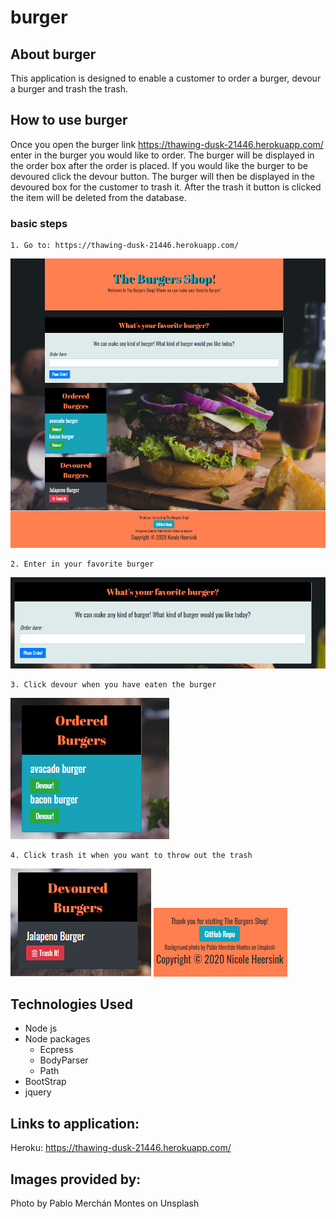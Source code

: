 # burger

## About burger
This application is designed to enable a customer to order a burger, devour a burger and trash the trash.

## How to use burger
Once you open the burger link https://thawing-dusk-21446.herokuapp.com/ enter in the burger you would like to order. The burger will be displayed in the order box after the order is placed. If you would like the burger to be devoured click the devour button. The burger will then be displayed in the devoured box for the customer to trash it. After the trash it button is clicked the item will be deleted from the database. 


### basic steps
    1. Go to: https://thawing-dusk-21446.herokuapp.com/ 
    
   <img src="public/assets/img/ss1.PNG">

    2. Enter in your favorite burger 
    
   <img src="public/assets/img/ss3.PNG">

    3. Click devour when you have eaten the burger
    
   <img src="public/assets/img/ss2.PNG">

    4. Click trash it when you want to throw out the trash
    
   <img src="public/assets/img/ss4.PNG">

   <img src="public/assets/img/ss5.PNG">

## Technologies Used
* Node js
* Node packages
    * Ecpress
    * BodyParser
    * Path
* BootStrap
* jquery


## Links to application:
 Heroku: https://thawing-dusk-21446.herokuapp.com/ 

## Images provided by:
Photo by Pablo Merchán Montes on Unsplash
